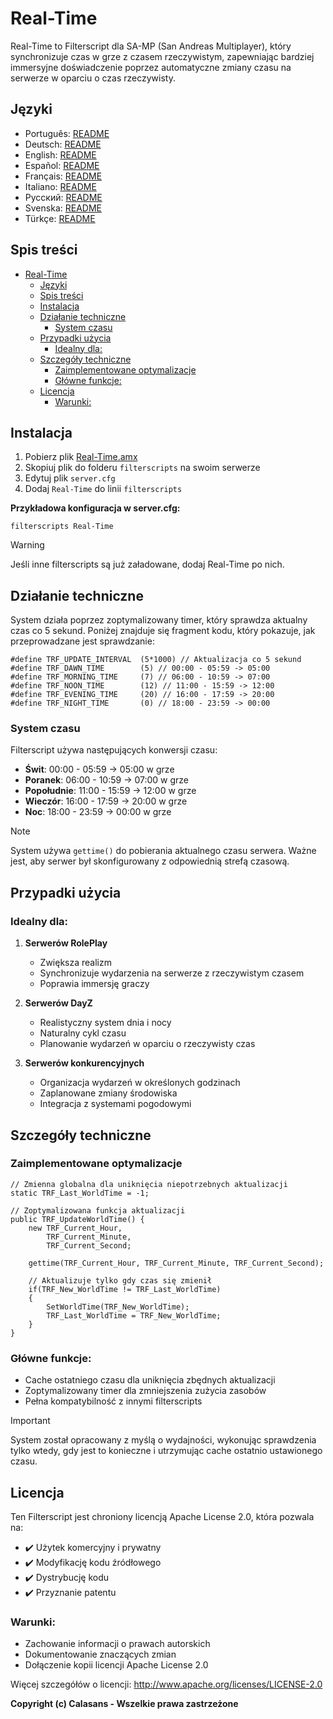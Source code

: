 # Real-Time

Real-Time to Filterscript dla SA-MP (San Andreas Multiplayer), który synchronizuje czas w grze z czasem rzeczywistym, zapewniając bardziej immersyjne doświadczenie poprzez automatyczne zmiany czasu na serwerze w oparciu o czas rzeczywisty.

## Języki

- Português: [README](../../)
- Deutsch: [README](../Deutsch/README.md)
- English: [README](../English/README.md)
- Español: [README](../Espanol/README.md)
- Français: [README](../Francais/README.md)
- Italiano: [README](../Italiano/README.md)
- Русский: [README](../Русский/README.md)
- Svenska: [README](../Svenska/README.md)
- Türkçe: [README](../Turkce/README.md)

## Spis treści

- [Real-Time](#real-time)
  - [Języki](#języki)
  - [Spis treści](#spis-treści)
  - [Instalacja](#instalacja)
  - [Działanie techniczne](#działanie-techniczne)
    - [System czasu](#system-czasu)
  - [Przypadki użycia](#przypadki-użycia)
    - [Idealny dla:](#idealny-dla)
  - [Szczegóły techniczne](#szczegóły-techniczne)
    - [Zaimplementowane optymalizacje](#zaimplementowane-optymalizacje)
    - [Główne funkcje:](#główne-funkcje)
  - [Licencja](#licencja)
    - [Warunki:](#warunki)

## Instalacja

1. Pobierz plik [Real-Time.amx](https://github.com/ocalasans/Real-Time/raw/refs/heads/main/src/Real-Time.amx)
2. Skopiuj plik do folderu `filterscripts` na swoim serwerze
3. Edytuj plik `server.cfg`
4. Dodaj `Real-Time` do linii `filterscripts`

**Przykładowa konfiguracja w server.cfg:**
```
filterscripts Real-Time
```

> [!WARNING]
> Jeśli inne filterscripts są już załadowane, dodaj Real-Time po nich.

## Działanie techniczne

System działa poprzez zoptymalizowany timer, który sprawdza aktualny czas co 5 sekund. Poniżej znajduje się fragment kodu, który pokazuje, jak przeprowadzane jest sprawdzanie:

```pawn
#define TRF_UPDATE_INTERVAL  (5*1000) // Aktualizacja co 5 sekund
#define TRF_DAWN_TIME        (5) // 00:00 - 05:59 -> 05:00
#define TRF_MORNING_TIME     (7) // 06:00 - 10:59 -> 07:00
#define TRF_NOON_TIME        (12) // 11:00 - 15:59 -> 12:00
#define TRF_EVENING_TIME     (20) // 16:00 - 17:59 -> 20:00
#define TRF_NIGHT_TIME       (0) // 18:00 - 23:59 -> 00:00
```

### System czasu

Filterscript używa następujących konwersji czasu:
- **Świt**: 00:00 - 05:59 → 05:00 w grze
- **Poranek**: 06:00 - 10:59 → 07:00 w grze
- **Popołudnie**: 11:00 - 15:59 → 12:00 w grze
- **Wieczór**: 16:00 - 17:59 → 20:00 w grze
- **Noc**: 18:00 - 23:59 → 00:00 w grze

> [!NOTE]
> System używa `gettime()` do pobierania aktualnego czasu serwera. Ważne jest, aby serwer był skonfigurowany z odpowiednią strefą czasową.

## Przypadki użycia

### Idealny dla:

1. **Serwerów RolePlay**
   - Zwiększa realizm
   - Synchronizuje wydarzenia na serwerze z rzeczywistym czasem
   - Poprawia immersję graczy

2. **Serwerów DayZ**
   - Realistyczny system dnia i nocy
   - Naturalny cykl czasu
   - Planowanie wydarzeń w oparciu o rzeczywisty czas

3. **Serwerów konkurencyjnych**
   - Organizacja wydarzeń w określonych godzinach
   - Zaplanowane zmiany środowiska
   - Integracja z systemami pogodowymi

## Szczegóły techniczne

### Zaimplementowane optymalizacje

```pawn
// Zmienna globalna dla uniknięcia niepotrzebnych aktualizacji
static TRF_Last_WorldTime = -1;

// Zoptymalizowana funkcja aktualizacji
public TRF_UpdateWorldTime() {
    new TRF_Current_Hour,
        TRF_Current_Minute,
        TRF_Current_Second;
    
    gettime(TRF_Current_Hour, TRF_Current_Minute, TRF_Current_Second);
    
    // Aktualizuje tylko gdy czas się zmienił
    if(TRF_New_WorldTime != TRF_Last_WorldTime)
    {
        SetWorldTime(TRF_New_WorldTime);
        TRF_Last_WorldTime = TRF_New_WorldTime;
    }
}
```

### Główne funkcje:

- Cache ostatniego czasu dla uniknięcia zbędnych aktualizacji
- Zoptymalizowany timer dla zmniejszenia zużycia zasobów
- Pełna kompatybilność z innymi filterscripts

> [!IMPORTANT]
> System został opracowany z myślą o wydajności, wykonując sprawdzenia tylko wtedy, gdy jest to konieczne i utrzymując cache ostatnio ustawionego czasu.

## Licencja

Ten Filterscript jest chroniony licencją Apache License 2.0, która pozwala na:

- ✔️ Użytek komercyjny i prywatny
- ✔️ Modyfikację kodu źródłowego
- ✔️ Dystrybucję kodu
- ✔️ Przyznanie patentu

### Warunki:

- Zachowanie informacji o prawach autorskich
- Dokumentowanie znaczących zmian
- Dołączenie kopii licencji Apache License 2.0

Więcej szczegółów o licencji: http://www.apache.org/licenses/LICENSE-2.0

**Copyright (c) Calasans - Wszelkie prawa zastrzeżone**
